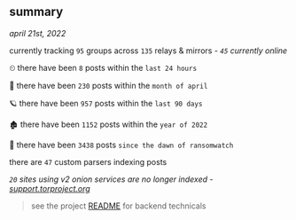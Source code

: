 
## summary
_april 21st, 2022_

currently tracking `95` groups across `135` relays & mirrors - _`45` currently online_

⏲ there have been `8` posts within the `last 24 hours`

🦈 there have been `230` posts within the `month of april`

🪐 there have been `957` posts within the `last 90 days`

🏚 there have been `1152` posts within the `year of 2022`

🦕 there have been `3438` posts `since the dawn of ransomwatch`

there are `47` custom parsers indexing posts

_`20` sites using v2 onion services are no longer indexed - [support.torproject.org](https://support.torproject.org/onionservices/v2-deprecation/)_

> see the project [README](https://github.com/thetanz/ransomwatch#ransomwatch--) for backend technicals
